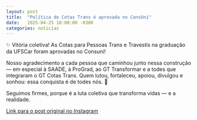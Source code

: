 ```yaml
---
layout: post
title:  "Política de Cotas Trans é aprovada no ConsUni"
date:   2025-04-25 18:00:00 -0300
categories: noticias
---
```


✨ Vitória coletiva!
As Cotas para Pessoas Trans e Travestis na graduação da UFSCar foram aprovadas no Consuni!

Nosso agradecimento a cada pessoa que caminhou junto nessa construção — em especial à SAADE, à ProGrad, ao GT Transformar e a todes que integraram o GT Cotas Trans.
Quem lutou, fortaleceu, apoiou, divulgou e sonhou: essa conquista é de todes nós. 🌈

Seguimos firmes, porque é a luta coletiva que transforma vidas — e a realidade.

[Link para o post original no Instagram](https://www.instagram.com/gt_transformar/p/DI4jw5YJpPp/)